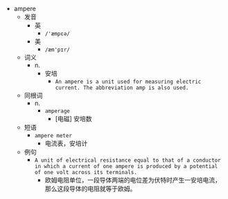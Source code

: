- ampere
  - 发音
    - 英
      - `/'æmpɛə/`
    - 美
      - `/æm'pɪr/`
  - 词义
    - n.
      - 安培
        - `An ampere is a unit used for measuring electric current. The abbreviation amp is also used. `
  - 同根词
    - n.
      - `amperage`
        - [电磁] 安培数
  - 短语
    - `ampere meter`
      - 电流表，安培计 
  - 例句
    - `A unit of electrical resistance equal to that of a conductor in which a current of one ampere is produced by a potential of one volt across its terminals.`
      - 欧姆电阻单位，一段导体两端的电位差为伏特时产生一安培电流，那么这段导体的电阻就等于欧姆。

